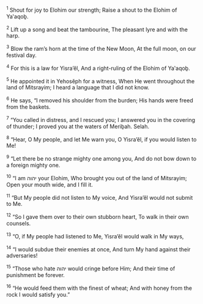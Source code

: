 <sup>1</sup> Shout for joy to Elohim our strength; Raise a shout to the Elohim of Ya‛aqoḇ.

<sup>2</sup> Lift up a song and beat the tambourine, The pleasant lyre and with the harp.

<sup>3</sup> Blow the ram’s horn at the time of the New Moon, At the full moon, on our festival day.

<sup>4</sup> For this is a law for Yisra’ĕl, And a right-ruling of the Elohim of Ya‛aqoḇ.

<sup>5</sup> He appointed it in Yehosĕph for a witness, When He went throughout the land of Mitsrayim; I heard a language that I did not know.

<sup>6</sup> He says, “I removed his shoulder from the burden; His hands were freed from the baskets.

<sup>7</sup> “You called in distress, and I rescued you; I answered you in the covering of thunder; I proved you at the waters of Meriḇah. Selah.

<sup>8</sup> “Hear, O My people, and let Me warn you, O Yisra’ĕl, if you would listen to Me!

<sup>9</sup> “Let there be no strange mighty one among you, And do not bow down to a foreign mighty one.

<sup>10</sup> “I am יהוה your Elohim, Who brought you out of the land of Mitsrayim; Open your mouth wide, and I fill it.

<sup>11</sup> “But My people did not listen to My voice, And Yisra’ĕl would not submit to Me.

<sup>12</sup> “So I gave them over to their own stubborn heart, To walk in their own counsels.

<sup>13</sup> “O, if My people had listened to Me, Yisra’ĕl would walk in My ways,

<sup>14</sup> “I would subdue their enemies at once, And turn My hand against their adversaries!

<sup>15</sup> “Those who hate יהוה would cringe before Him; And their time of punishment be forever.

<sup>16</sup> “He would feed them with the finest of wheat; And with honey from the rock I would satisfy you.”

